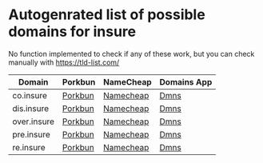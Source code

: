 # Autogenrated list of possible domains for insure

No function implemented to check if any of these work, but you can check manually with https://tld-list.com/

| Domain | Porkbun | NameCheap | Domains App |
|---|---|---|---|
| co.insure | [Porkbun](https://porkbun.com/checkout/search?prb=e814663da1&tlds=&idnLanguage=&search=search&q=co.insure) | [Namecheap](https://www.namecheap.com/domains/registration/results/?domain=co.insure) | [Dmns](https://dmns.app/domains?q=co.insure) |
| dis.insure | [Porkbun](https://porkbun.com/checkout/search?prb=e814663da1&tlds=&idnLanguage=&search=search&q=dis.insure) | [Namecheap](https://www.namecheap.com/domains/registration/results/?domain=dis.insure) | [Dmns](https://dmns.app/domains?q=dis.insure) |
| over.insure | [Porkbun](https://porkbun.com/checkout/search?prb=e814663da1&tlds=&idnLanguage=&search=search&q=over.insure) | [Namecheap](https://www.namecheap.com/domains/registration/results/?domain=over.insure) | [Dmns](https://dmns.app/domains?q=over.insure) |
| pre.insure | [Porkbun](https://porkbun.com/checkout/search?prb=e814663da1&tlds=&idnLanguage=&search=search&q=pre.insure) | [Namecheap](https://www.namecheap.com/domains/registration/results/?domain=pre.insure) | [Dmns](https://dmns.app/domains?q=pre.insure) |
| re.insure | [Porkbun](https://porkbun.com/checkout/search?prb=e814663da1&tlds=&idnLanguage=&search=search&q=re.insure) | [Namecheap](https://www.namecheap.com/domains/registration/results/?domain=re.insure) | [Dmns](https://dmns.app/domains?q=re.insure) |
